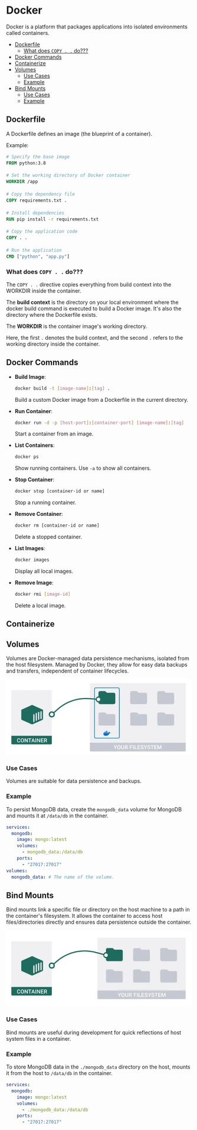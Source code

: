 # Docker
Docker is a platform that packages applications into isolated environments called containers.

- [Dockerfile](#dockerfile)
  - [What does `COPY . .` do???](#what-does-copy---do)
- [Docker Commands](#docker-commands)
- [Containerize](#containerize)
- [Volumes](#volumes)
  - [Use Cases](#use-cases)
  - [Example](#example)
- [Bind Mounts](#bind-mounts)
  - [Use Cases](#use-cases-1)
  - [Example](#example-1)


## Dockerfile
A Dockerfile defines an image (the blueprint of a container).

Example:

```Dockerfile
# Specify the base image
FROM python:3.8

# Set the working directory of Docker container
WORKDIR /app

# Copy the dependency file
COPY requirements.txt .

# Install dependencies
RUN pip install -r requirements.txt

# Copy the application code
COPY . .

# Run the application
CMD ["python", "app.py"]
```

### What does `COPY . .` do???

The `COPY . .` directive copies everything from build context into the WORKDIR inside the container.

The **build context** is the directory on your local environment where the docker build command is executed to build a Docker image. It's also the directory where the Dockerfile exists.

The **WORKDIR** is the container image's working directory.

Here, the first `.` denotes the build context, and the second `.` refers to the working directory inside the container.


## Docker Commands

- **Build Image**:
  ```bash
  docker build -t [image-name]:[tag] .
  ```
  Build a custom Docker image from a Dockerfile in the current directory.

- **Run Container**:
  ```bash
  docker run -d -p [host-port]:[container-port] [image-name]:[tag]
  ```
  Start a container from an image.

- **List Containers**:
  ```bash
  docker ps
  ```
  Show running containers. Use `-a` to show all containers.

- **Stop Container**:
  ```bash
  docker stop [container-id or name]
  ```
  Stop a running container.

- **Remove Container**:
  ```bash
  docker rm [container-id or name]
  ```
  Delete a stopped container.

- **List Images**:
  ```bash
  docker images
  ```
  Display all local images.

- **Remove Image**:
  ```bash
  docker rmi [image-id]
  ```
  Delete a local image.

## Containerize



## Volumes

Volumes are Docker-managed data persistence mechanisms, isolated from the host filesystem. Managed by Docker, they allow for easy data backups and transfers, independent of container lifecycles.

![Add a volume to persist data|docker docs](img/docker-volumes.png)

### Use Cases
Volumes are suitable for data persistence and backups.

### Example
To persist MongoDB data, create the `mongodb_data` volume for MongoDB and mounts it at `/data/db` in the container.

```yaml
services:
  mongodb:
    image: mongo:latest
    volumes:
      - mongodb_data:/data/db
    ports:
      - "27017:27017"
volumes:
  mongodb_data: # The name of the volume.
```

## Bind Mounts

Bind mounts link a specific file or directory on the host machine to a path in the container's filesystem. It allows the container to access host files/directories directly and ensures data persistence outside the container.

![Access a local folder | docker docs](img/docker-mounts.png)

### Use Cases
Bind mounts are useful during development for quick reflections of host system files in a container.

### Example
To store MongoDB data in the `./mongodb_data` directory on the host, mounts it from the host to `/data/db` in the container.

```yaml
services:
  mongodb:
    image: mongo:latest
    volumes:
      - ./mongodb_data:/data/db
    ports:
      - "27017:27017"
```

